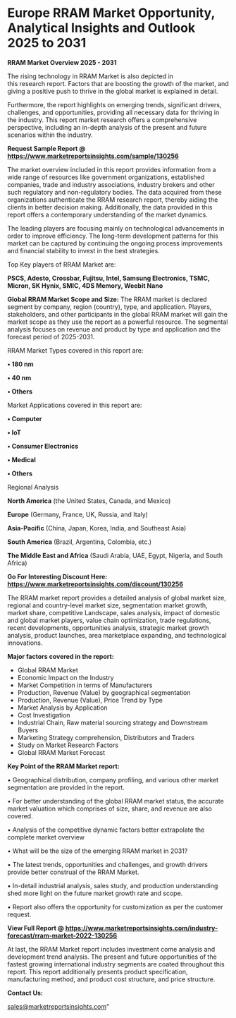 # Europe RRAM Market Opportunity, Analytical Insights and Outlook 2025 to 2031

<Strong> RRAM Market Overview 2025 - 2031</strong>

The rising technology in RRAM Market is also depicted in this research report. Factors that are boosting the growth of the market, and giving a positive push to thrive in the global market is explained in detail.

Furthermore, the report highlights on emerging trends, significant drivers, challenges, and opportunities, providing all necessary data for thriving in the industry. This report market research offers a comprehensive perspective, including an in-depth analysis of the present and future scenarios within the industry.

<strong>Request Sample Report @ <a href=https://www.marketreportsinsights.com/sample/130256>https://www.marketreportsinsights.com/sample/130256</a></strong>

The market overview included in this report provides information from a wide range of resources like government organizations, established companies, trade and industry associations, industry brokers and other such regulatory and non-regulatory bodies. The data acquired from these organizations authenticate the RRAM research report, thereby aiding the clients in better decision making. Additionally, the data provided in this report offers a contemporary understanding of the market dynamics.

The leading players are focusing mainly on technological advancements in order to improve efficiency. The long-term development patterns for this market can be captured by continuing the ongoing process improvements and financial stability to invest in the best strategies.

Top Key players of RRAM Market are:

<strong>PSCS, Adesto, Crossbar, Fujitsu, Intel, Samsung Electronics, TSMC, Micron, SK Hynix, SMIC, 4DS Memory, Weebit Nano</strong>

<strong><b>Global RRAM Market Scope and Size:</b></strong>
The RRAM market is declared segment by company, region (country), type, and application. Players, stakeholders, and other participants in the global RRAM market will gain the market scope as they use the report as a powerful resource. The segmental analysis focuses on revenue and product by type and application and the forecast period of 2025-2031.

RRAM Market Types covered in this report are:

<strong>• 180 nm

• 40 nm

• Others</strong>

Market Applications covered in this report are:

<strong>• Computer

• IoT

• Consumer Electronics

• Medical

• Others</strong> 

Regional Analysis

<strong>North America</strong> (the United States, Canada, and Mexico)

<strong>Europe</strong> (Germany, France, UK, Russia, and Italy)

<strong>Asia-Pacific</strong> (China, Japan, Korea, India, and Southeast Asia)

<strong>South America</strong> (Brazil, Argentina, Colombia, etc.)

<strong>The Middle East and Africa</strong> (Saudi Arabia, UAE, Egypt, Nigeria, and South Africa)

<strong>Go For Interesting Discount Here: <a href=https://www.marketreportsinsights.com/discount/130256>https://www.marketreportsinsights.com/discount/130256</a></strong>

The RRAM market report provides a detailed analysis of global market size, regional and country-level market size, segmentation market growth, market share, competitive Landscape, sales analysis, impact of domestic and global market players, value chain optimization, trade regulations, recent developments, opportunities analysis, strategic market growth analysis, product launches, area marketplace expanding, and technological innovations.

<strong><b>Major factors covered in the report:</b></strong>
<ul>
  <li>Global RRAM Market </li>
  <li>Economic Impact on the Industry</li>
  <li>Market Competition in terms of Manufacturers</li>
  <li>Production, Revenue (Value) by geographical segmentation</li>
  <li>Production, Revenue (Value), Price Trend by Type</li>
  <li>Market Analysis by Application</li>
  <li>Cost Investigation</li>
  <li>Industrial Chain, Raw material sourcing strategy and Downstream Buyers</li>
  <li>Marketing Strategy comprehension, Distributors and Traders</li>
  <li>Study on Market Research Factors</li>
  <li>Global RRAM Market Forecast</li>
</ul>

<strong><b>Key Point of the RRAM Market report:</b></strong>

• Geographical distribution, company profiling, and various other market segmentation are provided in the report.

• For better understanding of the global RRAM market status, the accurate market valuation which comprises of size, share, and revenue are also covered.

• Analysis of the competitive dynamic factors better extrapolate the complete market overview

• What will be the size of the emerging RRAM market in 2031?

• The latest trends, opportunities and challenges, and growth drivers provide better construal of the RRAM Market.

• In-detail industrial analysis, sales study, and production understanding shed more light on the future market growth rate and scope.

• Report also offers the opportunity for customization as per the customer request.

<strong><b>View Full Report @ <a href=https://www.marketreportsinsights.com/industry-forecast/rram-market-2022-130256>https://www.marketreportsinsights.com/industry-forecast/rram-market-2022-130256</a></b></strong>


At last, the RRAM Market report includes investment come analysis and development trend analysis. The present and future opportunities of the fastest growing international industry segments are coated throughout this report. This report additionally presents product specification, manufacturing method, and product cost structure, and price structure.

<strong>Contact Us:</strong>

sales@marketreportsinsights.com"
